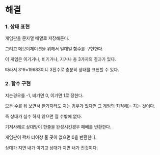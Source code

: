 # 해결
### 1. 상태 표현
게임판을 문자열 배열로 저장해둔다.

그리고 메모이제이션을 위해서 일대일 함수를 구현한다.

이 게임은 이기거나, 비기거나, 지거나 총 3가지의 결과가 있다.

따라서 3^9=19683이니 3진수로 충분히 상태를 표현할 수 있다.

### 2. 함수 구현
지는경우를 -1, 비기면 0, 이기면 1로 정한다.

모든 수를 둬 보면서 한가지라도 지는 경우가 있다면 그 게임의 최적해는 지는 것이다.

즉 상대가 실수 하지 않으면 질 수밖에 없다.

기저사례로 상대방이 한줄을 완성시킨경우 패배를 반환한다.

게임판이 꽉차 더이상 둘 곳이 없으면 0을 반환한다.

상대가 지면 내가 이기고 상대가 지면 내가 진것이다.

